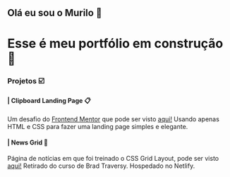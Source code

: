 ## Olá eu sou o Murilo 👋 
# Esse é meu portfólio em construção 🚧

### Projetos ☑️
#### | Clipboard Landing Page 📋
Um desafio do [Frontend Mentor](https://www.frontendmentor.io/challenges/clipboard-landing-page-5cc9bccd6c4c91111378ecb9) que pode ser visto [aqui!](https://mczottos.github.io/Clipboard-Page-FrontEndMentor/) 
Usando apenas HTML e CSS para fazer uma landing page simples e elegante. 

#### | News Grid 📰
Página de notícias em que foi treinado o CSS Grid Layout, pode ser visto [aqui!](https://jolly-brahmagupta-008b55.netlify.app/)
Retirado do curso de Brad Traversy. Hospedado no Netlify.

